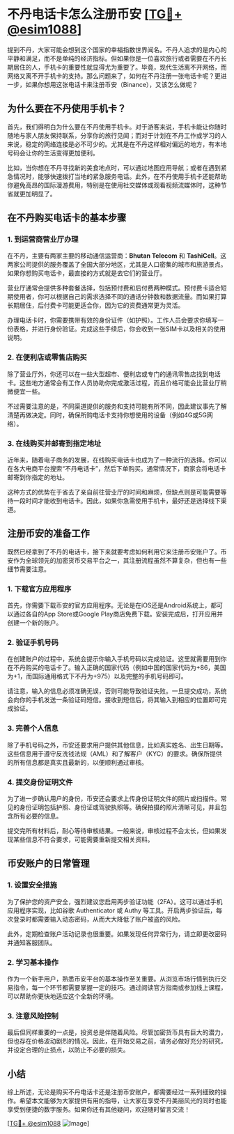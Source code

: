 # 不丹电话卡怎么注册币安 [[TG💪+ @esim1088](https://t.me/s/esim1088)]

提到不丹，大家可能会想到这个国家的幸福指数世界闻名。不丹人追求的是内心的平静和满足，而不是单纯的经济指标。但如果你是一位喜欢旅行或者需要在不丹长期居住的人，手机卡的重要性就显得尤为重要了。毕竟，现代生活离不开网络，而网络又离不开手机卡的支持。那么问题来了，如何在不丹注册一张电话卡呢？更进一步，如果你想用这张电话卡来注册币安（Binance），又该怎么做呢？

## 为什么要在不丹使用手机卡？

首先，我们得明白为什么要在不丹使用手机卡。对于游客来说，手机卡能让你随时随地与家人朋友保持联系，分享你的旅行见闻；而对于计划在不丹工作或学习的人来说，稳定的网络连接是必不可少的。尤其是在不丹这样相对偏远的地方，有本地号码会让你的生活变得更加便利。

比如，当你想在不丹寻找新的美食地点时，可以通过地图应用导航；或者在遇到紧急情况时，能够快速拨打当地的紧急服务电话。此外，在不丹使用手机卡还能帮助你避免高昂的国际漫游费用，特别是在使用社交媒体或观看视频流媒体时，这种节省就更加明显了。

## 在不丹购买电话卡的基本步骤

### 1. 到运营商营业厅办理

在不丹，主要有两家主要的移动通信运营商：**Bhutan Telecom** 和 **TashiCell**。这两家公司提供的服务覆盖了全国大部分地区，尤其是人口密集的城市和旅游景点。如果你想购买电话卡，最直接的方式就是去它们的营业厅。

营业厅通常会提供多种套餐选择，包括预付费和后付费两种模式。预付费卡适合短期使用者，你可以根据自己的需求选择不同的通话分钟数和数据流量。而如果打算长期居住，后付费卡可能更适合你，因为它的资费通常更为灵活。

办理电话卡时，你需要携带有效的身份证件（如护照）。工作人员会要求你填写一份表格，并进行身份验证。完成这些手续后，你会收到一张SIM卡以及相关的使用说明。

### 2. 在便利店或零售店购买

除了营业厅外，你还可以在一些大型超市、便利店或专门的通讯零售店找到电话卡。这些地方通常会有工作人员协助你完成激活过程，而且价格可能会比营业厅稍微便宜一些。

不过需要注意的是，不同渠道提供的服务和支持可能有所不同，因此建议事先了解清楚再做决定。同时，确保所购电话卡支持你想使用的设备（例如4G或5G网络）。

### 3. 在线购买并邮寄到指定地址

近年来，随着电子商务的发展，在线购买电话卡也成为了一种流行的选择。你可以在各大电商平台搜索“不丹电话卡”，然后下单购买。通常情况下，商家会将电话卡邮寄到你指定的地址。

这种方式的优势在于省去了亲自前往营业厅的时间和麻烦，但缺点则是可能需要等待一段时间才能收到电话卡。因此，如果你急需使用手机卡，最好还是选择线下渠道。

## 注册币安的准备工作

既然已经拿到了不丹的电话卡，接下来就要考虑如何利用它来注册币安账户了。币安作为全球领先的加密货币交易平台之一，其注册流程虽然不算复杂，但也有一些细节需要注意。

### 1. 下载官方应用程序

首先，你需要下载币安的官方应用程序。无论是在iOS还是Android系统上，都可以通过各自的App Store或Google Play商店免费下载。安装完成后，打开应用并创建一个新的账户。

### 2. 验证手机号码

在创建账户的过程中，系统会提示你输入手机号码以完成验证。这里就需要用到你在不丹购买的电话卡了。输入正确的国家代码（例如中国的国家代码为+86，美国为+1，而国际通用格式下不丹为+975）以及完整的手机号码即可。

请注意，输入的信息必须准确无误，否则可能导致验证失败。一旦提交成功，系统会向你的手机发送一条验证码短信。接收到短信后，将其输入到相应的位置即可完成验证。

### 3. 完善个人信息

除了手机号码之外，币安还要求用户提供其他信息，比如真实姓名、出生日期等。这些信息用于遵守反洗钱法规（AML）和了解客户（KYC）的要求。确保所提供的所有信息都是真实且最新的，以便顺利通过审核。

### 4. 提交身份证明文件

为了进一步确认用户的身份，币安还会要求上传身份证明文件的照片或扫描件。常见的身份证明包括护照、身份证或驾驶执照等。确保拍摄的照片清晰可见，并且包含所有必要的信息。

提交完所有材料后，耐心等待审核结果。一般来说，审核过程不会太长，但如果发现某些信息不符合要求，可能需要重新提交相关资料。

## 币安账户的日常管理

### 1. 设置安全措施

为了保护您的资产安全，强烈建议您启用两步验证功能（2FA）。这可以通过手机应用程序实现，比如谷歌 Authenticator 或 Authy 等工具。开启两步验证后，每次登录时都需要输入动态密码，从而大大降低了账户被盗的风险。

此外，定期检查账户活动记录也很重要。如果发现任何异常行为，请立即更改密码并通知客服团队。

### 2. 学习基本操作

作为一个新手用户，熟悉币安平台的基本操作至关重要。从浏览市场行情到执行交易指令，每一个环节都需要掌握一定的技巧。通过阅读官方指南或参加线上课程，可以帮助你更快地适应这个全新的环境。

### 3. 注意风险控制

最后但同样重要的一点是，投资总是伴随着风险。尽管加密货币具有巨大的潜力，但也存在价格波动剧烈的情况。因此，在开始交易之前，请务必做好充分的研究，并设定合理的止损点，以防止不必要的损失。

## 小结

综上所述，无论是购买不丹电话卡还是注册币安账户，都需要经过一系列细致的操作。希望本文能够为大家提供有用的指导，让大家在享受不丹美丽风光的同时也能享受到便捷的数字服务。如果你还有其他疑问，欢迎随时留言交流！

[[TG💪+ @esim1088](https://t.me/s/esim1088) ![Image](https://i.postimg.cc/4NQfJmqS/Snipaste-2025-05-13-00-14-12.png)]
